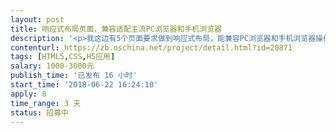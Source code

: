 ```yaml
---                
layout: post       
title: 响应式布局页面，兼容适配主流PC浏览器和手机浏览器           
description: '<p>我这边有5个页面要求做到响应式布局，能兼容PC浏览器和手机浏览器操作使用。</p><p><br></p><p>优先采用以下框架：</p><p><br></p><p>bootstrap3</p><p><br></p><p>jquery-3.3.1</p><p><br></p><p>要求：指定已有的5个页面，能做到响应式布局适配不同端的显示。</p><p><br></p><p>我当前的一个页面显示在附件里面有截图，基本上是围绕附件里面的页面进行改进优化显示。</p>'     
contenturl: https://zb.oschina.net/project/detail.html?id=20871      
tags: [HTML5,CSS,H5应用]            
salary: 1000-3000元          
publish_time: '已发布 16 小时'         
start_time: '2018-06-22 16:24:10'           
apply: 8                   
time_range: 3 天              
status: 招募中                  
---                 
```

